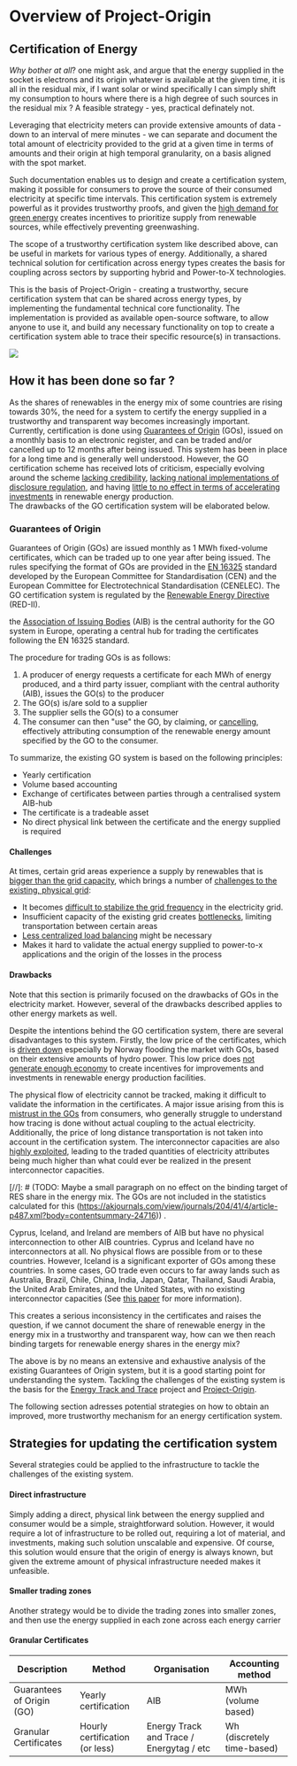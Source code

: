 # Overview of Project-Origin

## Certification of Energy
_Why bother at all_? one might ask, and argue that the energy supplied in the socket is electrons and its origin whatever is available at the given time, it is all in the residual mix, if I want solar or wind specifically I can simply shift my consumption to hours where there is a high degree of such sources in the residual mix ? A feasible strategy - yes, practical definately not.

Leveraging that electricity meters can provide extensive amounts of data - down to an interval of mere minutes - we can separate and document the total amount of electricity provided to the grid at a given time in terms of amounts and their origin at high temporal granularity, on a basis aligned with the spot market. 

Such documentation enables us to design and create a certification system, making it possible for consumers to prove the source of their consumed electricity at specific time intervals. 
This certification system is extremely powerful as it provides trustworthy proofs, and given the [high demand for green energy](https://www2.deloitte.com/content/dam/Deloitte/us/Documents/energy-resources/us-eri-renewable-energy-outlook-2023.pdf) creates incentives to prioritize supply from renewable sources, while effectively preventing greenwashing. 

The scope of a trustworthy certification system like described above, can be useful in markets for various types of  energy. Additionally, a shared technical solution for certification across energy types creates the basis for coupling across sectors by supporting hybrid and Power-to-X technologies.

This is the basis of Project-Origin - creating a trustworthy, secure certification system that can be shared across energy types, by implementing the fundamental technical core functionality. 
The implementation is provided as available open-source software, to allow anyone to use it, and build any necessary functionality on top to create a certification system able to trace their specific resource(s) in transactions.   


![](/resources/graphics/ETTvalue.drawio.png)

## How it has been done so far ?
As the shares of renewables in the energy mix of some countries are rising towards 30%, the need for a system to certify the energy supplied in a trustworthy and transparent way becomes increasingly important. 
Currently, certification is done using [Guarantees of Origin](https://en.energinet.dk/Energy-data/Guarantees-of-origin-el-gas-hydrogen/) (GOs), issued on a monthly basis to an electronic register, and can be traded and/or cancelled up to 12 months after being issued. 
This system has been in place for a long time and is generally well understood. 
However, the GO certification scheme has received lots of criticism, especially evolving around the scheme [lacking credibility](https://ieeexplore.ieee.org/abstract/document/5311433), [lacking national implementations of disclosure regulation](https://www.oeko.de/fileadmin/oekodoc/Reliable-Disclosure-in-Europe-Status-Improvements-and-Perspectives.pdf), and having [little to no effect in terms of accelerating investments](https://akjournals.com/view/journals/204/41/4/article-p487.xml?body=contentsummary-24716) in renewable energy production.  
The drawbacks of the GO certification system will be elaborated below. 

### Guarantees of Origin
Guarantees of Origin (GOs) are issued monthly as 1 MWh fixed-volume certificates, which can be traded up to one year after being issued. 
The rules specifying the format of GOs are provided in the [EN 16325](https://standards.globalspec.com/std/9969735/EN%2016325) standard developed by the European Committee for Standardisation (CEN) and the European Committee for Electrotechnical Standardisation (CENELEC). 
The GO certification system is regulated by the [Renewable Energy Directive](https://energy.ec.europa.eu/topics/renewable-energy/renewable-energy-directive-targets-and-rules/renewable-energy-directive_en) (RED-II). 

the [Association of Issuing Bodies](https://www.aib-net.org/) (AIB) is the central authority for the GO system in Europe, operating a central hub for trading the certificates following the EN 16325 standard. 

The procedure for trading GOs is as follows:

1. A producer of energy requests a certificate for each MWh of energy produced, and a third party issuer, compliant with the central authority (AIB), issues the GO(s) to the producer
2. The GO(s) is/are sold to a supplier
3. The supplier sells the GO(s) to a consumer
4. The consumer can then "use" the GO, by claiming, or [cancelling](https://en.energinet.dk/Energy-data/Guarantees-of-origin-el-gas-hydrogen/#accordion-cancellation), effectively attributing consumption of the renewable energy amount specified by the GO to the consumer.

To summarize, the existing GO system is based on the following principles:
- Yearly certification
- Volume based accounting
- Exchange of certificates between parties through a centralised system AIB-hub
- The certificate is a tradeable asset
- No direct physical link between the certificate and the energy supplied is required
#### Challenges  
At times, certain grid areas experience a supply by renewables that is [bigger than the grid capacity](https://www.caiso.com/documents/curtailmentfastfacts.pdf), which brings a number of [challenges to the existing, physical grid](https://www.rff.org/publications/explainers/renewables-101-integrating-renewables/): 
- It becomes [difficult to stabilize the grid frequency](https://www.engineering.com/story/grid-frequency-stability-and-renewable-power) in the electricity grid.
- Insufficient capacity of the existing grid creates [bottlenecks](https://www.zerohedge.com/energy/grid-bottlenecks-could-derail-europes-renewable-energy-boom), limiting transportation between certain areas 
- [Less centralized load balancing](https://research.rug.nl/en/publications/local-balancing-of-the-electricity-grid-in-a-renewable-municipali) might be necessary 
- Makes it hard to validate the actual energy supplied to power-to-x applications and the origin of the losses in the process
#### Drawbacks
Note that this section is primarily focused on the drawbacks of GOs in the electricity market. 
However, several of the drawbacks described applies to other energy markets as well. 

Despite the intentions behind the GO certification system, there are several disadvantages to this system. 
Firstly, the low price of the certificates, which is [driven down](https://www.sciencedirect.com/science/article/abs/pii/S0301421504002423) especially by Norway flooding the market with GOs, based on their extensive amounts of hydro power. 
This low price does [not generate enough economy](https://ideas.repec.org/a/eco/journ2/2018-05-21.html#:~:text=Factors%20Affecting%20the%20Evolution%20of%20Renewable%20Electricity%20Generating,Citation%20%C3%81kos%20Hamburger%20%26%20G%C3%A1bor%20Harangoz%C3%B3%2C%202018.%20) to create incentives for improvements and investments in renewable energy production facilities.

The physical flow of electricity cannot be tracked, making it difficult to validate the information in the certificates. 
A major issue arising from this is [mistrust in the GOs](https://www.sciencedirect.com/science/article/abs/pii/S0301421510006932) from consumers, who generally struggle to understand how tracing is done without actual coupling to the actual electricity.  
Additionally, the price of long distance transportation is not taken into account in the certification system. 
The interconnector capacities are also [highly exploited](https://akjournals.com/view/journals/204/41/4/article-p487.xml?body=contentsummary-24716), leading to the traded quantities of electricity attributes being much higher than what could ever be realized in the present interconnector capacities.

[//]: # (TODO: Maybe a small paragraph on no effect on the binding target of RES share in the energy mix. The GOs are not included in the statistics calculated for this (https://akjournals.com/view/journals/204/41/4/article-p487.xml?body=contentsummary-24716)) .

Cyprus, Iceland, and Ireland are members of AIB but have no physical interconnection to other AIB countries. 
Cyprus and Iceland have no interconnectors at all. No physical flows are possible from or to these countries. 
However, Iceland is a significant exporter of GOs among these countries. 
In some cases, GO trade even occurs to far away lands such as Australia, Brazil, Chile, China, India, Japan, Qatar, Thailand, Saudi Arabia, the United Arab Emirates, and the United States, with no existing interconnector capacities (See [this paper](https://akjournals.com/view/journals/204/41/4/article-p487.xml?body=contentsummary-24716) for more information).

This creates a serious inconsistency in the certificates and raises the question, if we cannot document the share of renewable energy in the energy mix in a trustworthy and transparent way, how can we then reach binding targets for renewable energy shares in the energy mix?


The above is by no means an extensive and exhaustive analysis of the existing Guarantees of Origin system, but it is a good starting point for understanding the system. 
Tackling the challenges of the existing system is the basis for the [Energy Track and Trace](https://energytrackandtrace.com/) project  and [Project-Origin](https://github.com/project-origin). 

The following section adresses potential strategies on how to obtain an improved, more trustworthy mechanism for an energy certification system.

## Strategies for updating the certification system
Several strategies could be applied to the infrastructure to tackle the challenges of the existing system. 

#### Direct infrastructure
Simply adding a direct, physical link between the energy supplied and consumer would be a simple, straightforward solution. 
However, it would require a lot of infrastructure to be rolled out, requiring a lot of material, and investments, making such solution unscalable and expensive. 
Of course, this solution would ensure that the origin of energy is always known, but given the extreme amount of physical infrastructure needed makes it unfeasible.

#### Smaller trading zones
Another strategy would be to divide the trading zones into smaller zones, and then use the energy supplied in each zone across each energy carrier 

#### Granular Certificates

| Description | Method | Organisation | Accounting method |
| --- | --- | --- | --- |
| Guarantees of Origin (GO) | Yearly certification | AIB | MWh (volume based) |
| Granular Certificates | Hourly certification (or less) | Energy Track and Trace / Energytag / etc | Wh (discretely time-based) |

